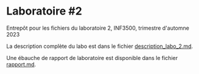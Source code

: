 # Laboratoire #2

Entrepôt pour les fichiers du laboratoire 2, INF3500, trimestre d'automne 2023

La description complète du labo est dans le fichier [description_labo_2.md](description_labo_2.md).

Une ébauche de rapport de laboratoire est disponible dans le fichier [rapport.md](rapport.md).
